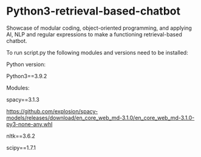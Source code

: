 # Python3-retrieval-based-chatbot
Showcase of modular coding, object-oriented programming, and applying AI, NLP and regular expressions to make a functioning retrieval-based chatbot.

To run script.py the following modules and versions need to be installed:

Python version:

Python3==3.9.2

Modules:

spacy==3.1.3

https://github.com/explosion/spacy-models/releases/download/en_core_web_md-3.1.0/en_core_web_md-3.1.0-py3-none-any.whl

nltk==3.6.2

scipy==1.7.1
